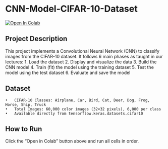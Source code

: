# CNN-Model-CIFAR-10-Dataset

[![Open In Colab](https://colab.research.google.com/assets/colab-badge.svg)](https://colab.research.google.com/drive/1je2BLAHlnh1_DZT7iVBuyKj7yUkBBDQK#scrollTo=pEN6FqI-i2XV)

## Project Description

This project implements a Convolutional Neural Network (CNN) to classify images from the CIFAR-10 dataset.
It follows 6 main phases as taught in our lectures:
	1.	Load the dataset
	2.	Display and visualize the data
	3.	Build the CNN model
	4.	Train (fit) the model using the training dataset
	5.	Test the model using the test dataset
	6.	Evaluate and save the model

## Dataset
	•	CIFAR-10 Classes: Airplane, Car, Bird, Cat, Deer, Dog, Frog, Horse, Ship, Truck
	•	Total Images: 60,000 color images (32×32 pixels), 6,000 per class
	•	Available directly from tensorflow.keras.datasets.cifar10

## How to Run

Click the “Open in Colab” button above and run all cells in order.
